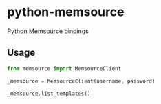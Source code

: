 # python-memsource

Python Memsource bindings

## Usage

```python
from memsource import MemsourceClient

_memsource = MemsourceClient(username, password)

_memsource.list_templates()

```
